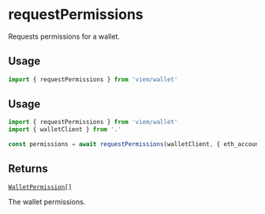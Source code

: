 # requestPermissions

Requests permissions for a wallet.

## Usage

```ts
import { requestPermissions } from 'viem/wallet'
```

## Usage

```ts
import { requestPermissions } from 'viem/wallet'
import { walletClient } from '.'
 
const permissions = await requestPermissions(walletClient, { eth_accounts: {} }) // [!code focus:99]
```

## Returns

[`WalletPermission[]`](/docs/glossary/types#TODO)

The wallet permissions.


